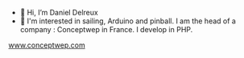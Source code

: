 - 👋 Hi, I’m Daniel Delreux
- 👀 I'm interested in sailing, Arduino and pinball.
I am the head of a company : Conceptwep in France. I develop in PHP.

www.conceptwep.com


